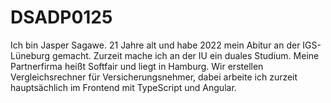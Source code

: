 # DSADP0125

Ich bin Jasper Sagawe. 21 Jahre alt und habe 2022 mein Abitur an der IGS-Lüneburg gemacht.
Zurzeit mache ich an der IU ein duales Studium. Meine Partnerfirma heißt Softfair und liegt in Hamburg.
Wir erstellen Vergleichsrechner für Versicherungsnehmer, dabei arbeite ich zurzeit hauptsächlich im Frontend mit TypeScript und Angular.
